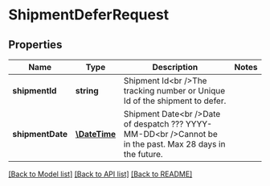 # ShipmentDeferRequest

## Properties
Name | Type | Description | Notes
------------ | ------------- | ------------- | -------------
**shipmentId** | **string** | Shipment Id&lt;br /&gt;The tracking number or Unique Id of the shipment to defer. | 
**shipmentDate** | [**\DateTime**](\DateTime.md) | Shipment Date&lt;br /&gt;Date of despatch ??? YYYY-MM-DD&lt;br /&gt;Cannot be in the past. Max 28 days in the future. | 

[[Back to Model list]](../README.md#documentation-for-models) [[Back to API list]](../README.md#documentation-for-api-endpoints) [[Back to README]](../README.md)

